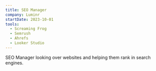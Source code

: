 ```yaml
---
title: SEO Manager
company: Luminr
startDate: 2023-10-01
tools:
  - Screaming Frog
  - Semrush
  - Ahrefs
  - Looker Studio
---
```


SEO Manager looking over websites and helping them rank in search engines.